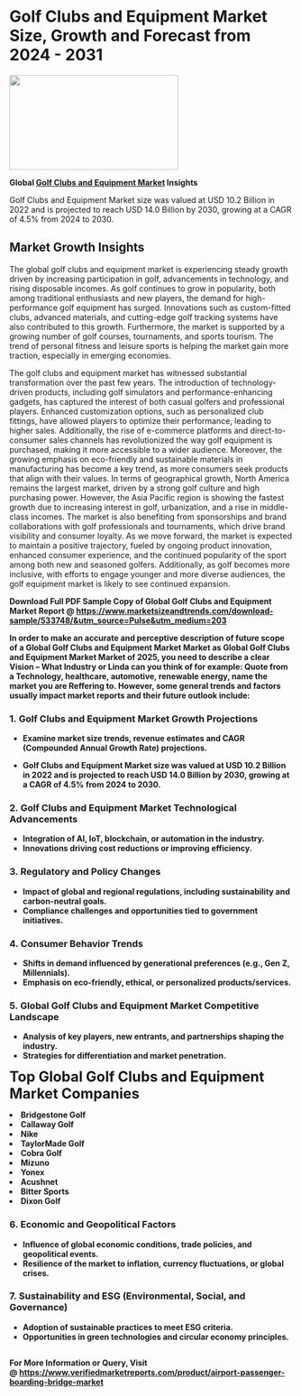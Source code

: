 <H1>Golf Clubs and Equipment Market Size, Growth and Forecast from 2024 - 2031</H1><img class="aligncenter size-medium wp-image-584254" src="https://thirdeyenews.in/wp-content/uploads/2024/09/Global-Market-Research-300x168.jpeg" alt="" width="300" height="168" /><p><strong>Global&nbsp;<a href="https://www.marketsizeandtrends.com/download-sample/533748/&amp;utm_source=Pulse&amp;utm_medium=203">Golf Clubs and Equipment Market</a> Insights</strong></p><p>Golf Clubs and Equipment Market size was valued at USD 10.2 Billion in 2022 and is projected to reach USD 14.0 Billion by 2030, growing at a CAGR of 4.5% from 2024 to 2030.</p><p><h2>Market Growth Insights</h2> <p>The global golf clubs and equipment market is experiencing steady growth driven by increasing participation in golf, advancements in technology, and rising disposable incomes. As golf continues to grow in popularity, both among traditional enthusiasts and new players, the demand for high-performance golf equipment has surged. Innovations such as custom-fitted clubs, advanced materials, and cutting-edge golf tracking systems have also contributed to this growth. Furthermore, the market is supported by a growing number of golf courses, tournaments, and sports tourism. The trend of personal fitness and leisure sports is helping the market gain more traction, especially in emerging economies.</p> <p><strong></strong></p> <p>The golf clubs and equipment market has witnessed substantial transformation over the past few years. The introduction of technology-driven products, including golf simulators and performance-enhancing gadgets, has captured the interest of both casual golfers and professional players. Enhanced customization options, such as personalized club fittings, have allowed players to optimize their performance, leading to higher sales. Additionally, the rise of e-commerce platforms and direct-to-consumer sales channels has revolutionized the way golf equipment is purchased, making it more accessible to a wider audience. Moreover, the growing emphasis on eco-friendly and sustainable materials in manufacturing has become a key trend, as more consumers seek products that align with their values. In terms of geographical growth, North America remains the largest market, driven by a strong golf culture and high purchasing power. However, the Asia Pacific region is showing the fastest growth due to increasing interest in golf, urbanization, and a rise in middle-class incomes. The market is also benefiting from sponsorships and brand collaborations with golf professionals and tournaments, which drive brand visibility and consumer loyalty. As we move forward, the market is expected to maintain a positive trajectory, fueled by ongoing product innovation, enhanced consumer experience, and the continued popularity of the sport among both new and seasoned golfers. Additionally, as golf becomes more inclusive, with efforts to engage younger and more diverse audiences, the golf equipment market is likely to see continued expansion. <p><strong></p><p><span class=""><strong>Download Full PDF Sample Copy of Global Golf Clubs and Equipment Market Report</strong> @ <a href="https://www.marketsizeandtrends.com/download-sample/533748/&amp;utm_source=Pulse&amp;utm_medium=203" target="_blank">https://www.marketsizeandtrends.com/download-sample/533748/&amp;utm_source=Pulse&amp;utm_medium=203</a></span></p><p>In order to make an accurate and perceptive description of future scope of a Global&nbsp;Golf Clubs and Equipment Market Market as Global&nbsp;Golf Clubs and Equipment Market Market of 2025, you need to describe a clear Vision &ndash; What Industry or Linda can you think of for example: Quote from a Technology, healthcare, automotive, renewable energy, name the market you are Reffering to. However, some general trends and factors usually impact market reports and their future outlook include:</p><h3>1.&nbsp;<strong>Golf Clubs and Equipment Market Growth Projections</strong></h3><ul><li>Examine market size trends, revenue estimates and CAGR (Compounded Annual Growth Rate) projections.</li><li><p>Golf Clubs and Equipment Market size was valued at USD 10.2 Billion in 2022 and is projected to reach USD 14.0 Billion by 2030, growing at a CAGR of 4.5% from 2024 to 2030.</p></li></ul><h3>2.&nbsp;<strong>Golf Clubs and Equipment Market Technological Advancements</strong></h3><ul><li>Integration of AI, IoT, blockchain, or automation in the industry.</li><li>Innovations driving cost reductions or improving efficiency.</li></ul><h3>3.&nbsp;<strong>Regulatory and Policy Changes</strong></h3><ul><li>Impact of global and regional regulations, including sustainability and carbon-neutral goals.</li><li>Compliance challenges and opportunities tied to government initiatives.</li></ul><h3>4.&nbsp;<strong>Consumer Behavior Trends</strong></h3><ul><li>Shifts in demand influenced by generational preferences (e.g., Gen Z, Millennials).</li><li>Emphasis on eco-friendly, ethical, or personalized products/services.</li></ul><h3>5.&nbsp;<strong>Global Golf Clubs and Equipment Market Competitive Landscape</strong></h3><ul><li>Analysis of key players, new entrants, and partnerships shaping the industry.</li><li>Strategies for differentiation and market penetration.</li></ul><p data-pm-slice="1 1 []"><span style="color: inherit; font-family: inherit; font-size: 25px;">Top Global Golf Clubs and Equipment Market Companies</span></p><div class="" data-test-id=""><p><li>Bridgestone Golf</li><li> Callaway Golf</li><li> Nike</li><li> TaylorMade Golf</li><li> Cobra Golf</li><li> Mizuno</li><li> Yonex</li><li> Acushnet</li><li> Bitter Sports</li><li> Dixon Golf</li></p></div><h3>6.&nbsp;<strong>Economic and Geopolitical Factors</strong></h3><ul><li>Influence of global economic conditions, trade policies, and geopolitical events.</li><li>Resilience of the market to inflation, currency fluctuations, or global crises.</li></ul><h3>7.&nbsp;<strong>Sustainability and ESG (Environmental, Social, and Governance)</strong></h3><ul><li>Adoption of sustainable practices to meet ESG criteria.</li><li>Opportunities in green technologies and circular economy principles.</li></ul><h2><strong style="font-size: 14px;">For More Information or Query, Visit @&nbsp;</strong><a style="background-color: #ffffff; font-size: 14px;" href="https://www.marketsizeandtrends.com/report/golf-clubs-and-equipment-market/" target="_blank">https://www.verifiedmarketreports.com/product/airport-passenger-boarding-bridge-market</a></h2>
